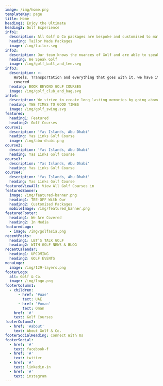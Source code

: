 ```yaml
---
image: /img/home.png
templateKey: page
title: Home
heading1: Enjoy the Ultimate
heading2: Golf Experience
info1:
  description: All Golf & Co packages are bespoke and customised to match your requirements
  heading: Tailor Made Packages
  image: /img/tailor.svg
info2:
  description: Our team knows the nuances of Golf and are able to speak your language
  heading: We Speak Golf
  image: /img/golf_ball_and_tee.svg
info3:
  description: >-
    Hotels, Transportation and everything that goes with it, we have it all
    covered
  heading: BOOK BEYOND GOLF COURSES
  image: /img/golf_club_and_bag.svg
info4:
  description: We strive to create long lasting memories by going above & beyond
  heading: TEE TIMES TO GOOD TIMES
  image: /img/golf_swing.svg
featured:
  heading1: Featured
  heading2: Golf Courses
course1:
  description: 'Yas Islands, Abu Dhabi'
  heading: Yas Links Golf Course
  image: /img/abu-dhabi.png
course2:
  description: 'Yas Islands, Abu Dhabi'
  heading: Yas Links Golf Course
course3:
  description: 'Yas Islands, Abu Dhabi'
  heading: Yas Links Golf Course
course4:
  description: 'Yas Islands, Abu Dhabi'
  heading: Yas Links Golf Course
featuredViewAll: View All Golf Courses in
featuredBanner:
  image: /img/featured-banner.png
  heading1: TEE-OFF With Our
  heading2: Customized Packages
  mobileImage: /img/featured_banner.png
featuredFooter:
  heading1: We Are Covered
  heading2: In Media
featuredLogo:
  - image: /img/golfasia.png
recentPosts:
  heading1: LET’S TALK GOLF
  heading2: WITH GOLF NEWS & BLOG
recentCalendar:
  heading1: UPCOMING
  heading2: GOLF EVENTS
menuLogo:
  image: /img/129-layers.png
footerLogo:
  alt: Golf & Co.
  image: /img/logo.png
footerColumn1:
  - children:
      - href: '#uae'
        text: UAE
      - href: '#oman'
        text: Oman
    href: '#'
    text: Golf Courses
footerColumn2:
  - href: '#about'
    text: About Golf & Co.
footerSocialHeading: Connect With Us
footerSocial:
  - href: '#'
    text: facebook-f
  - href: '#'
    text: twitter
  - href: '#'
    text: linkedin-in
  - href: '#'
    text: instagram
---
```


